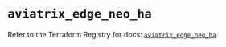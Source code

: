 # `aviatrix_edge_neo_ha`

Refer to the Terraform Registry for docs: [`aviatrix_edge_neo_ha`](https://registry.terraform.io/providers/aviatrixsystems/aviatrix/8.1.10/docs/resources/edge_neo_ha).
